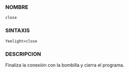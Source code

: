 ### NOMBRE
    close

### SINTAXIS
```shell
Yeelight>close
```

### DESCRIPCION
Finaliza la conexión con la bombilla y cierra el programa.
